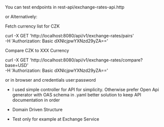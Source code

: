 You can test endpoints in rest-api/exchange-rates-api.http

or Alternatively:

Fetch currency list for CZK

curl -X GET 'http://localhost:8080/api/v1/exchange-rates/pairs' \
-H 'Authorization: Basic dXNlcjpwYXNzd29yZA=='

Compare CZK to XXX Currency

curl -X GET 'http://localhost:8080/api/v1/exchange-rates/compare?base=USD' \
-H 'Authorization: Basic dXNlcjpwYXNzd29yZA=='

or in browser and credentials user:password



- I used simple controller for API for simplicity.
Otherwise prefer Open Api generator with OAS schema in .yaml better solution to keep API documentation in order

- Domain Driven Structure
- Test only for example at Exchange Service